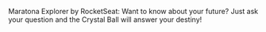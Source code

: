 Maratona Explorer by RocketSeat: Want to know about your future? Just ask your question and the Crystal Ball will answer your destiny!
